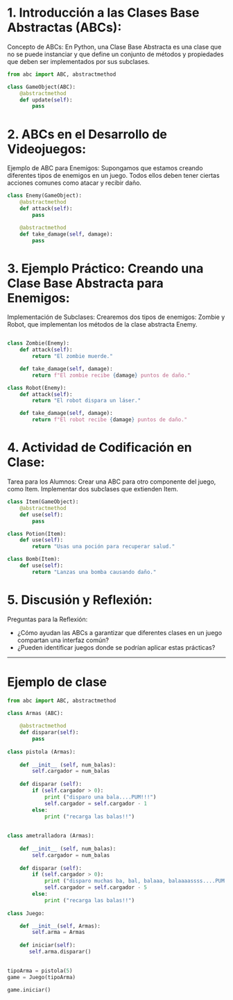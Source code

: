 # 1. Introducción a las Clases Base Abstractas (ABCs):

Concepto de ABCs: En Python, una Clase Base Abstracta es una clase que no se puede instanciar y que define un conjunto de métodos y propiedades que deben ser implementados por sus subclases.

```python
from abc import ABC, abstractmethod

class GameObject(ABC):
    @abstractmethod
    def update(self):
        pass
```
# 2. ABCs en el Desarrollo de Videojuegos:

Ejemplo de ABC para Enemigos:
Supongamos que estamos creando diferentes tipos de enemigos en un juego. Todos ellos deben tener ciertas acciones comunes como atacar y recibir daño.
```python
class Enemy(GameObject):
    @abstractmethod
    def attack(self):
        pass

    @abstractmethod
    def take_damage(self, damage):
        pass
```

# 3. Ejemplo Práctico: Creando una Clase Base Abstracta para Enemigos:
Implementación de Subclases:
Crearemos dos tipos de enemigos: Zombie y Robot, que implementan los métodos de la clase abstracta Enemy.
```python

class Zombie(Enemy):
    def attack(self):
        return "El zombie muerde."

    def take_damage(self, damage):
        return f"El zombie recibe {damage} puntos de daño."

class Robot(Enemy):
    def attack(self):
        return "El robot dispara un láser."

    def take_damage(self, damage):
        return f"El robot recibe {damage} puntos de daño."
```

# 4. Actividad de Codificación en Clase:
Tarea para los Alumnos:
Crear una ABC para otro componente del juego, como Item.
Implementar dos subclases que extienden Item.

```python
class Item(GameObject):
    @abstractmethod
    def use(self):
        pass

class Potion(Item):
    def use(self):
        return "Usas una poción para recuperar salud."

class Bomb(Item):
    def use(self):
        return "Lanzas una bomba causando daño."
```
# 5. Discusión y Reflexión:
Preguntas para la Reflexión:
* ¿Cómo ayudan las ABCs a garantizar que diferentes clases en un juego compartan una interfaz común?
* ¿Pueden identificar juegos donde se podrían aplicar estas prácticas?

---

# Ejemplo de clase

```python
from abc import ABC, abstractmethod

class Armas (ABC):
    
    @abstractmethod
    def disparar(self):
        pass
    
class pistola (Armas):
    
    def __init__ (self, num_balas):
        self.cargador = num_balas
    
    def disparar (self):
        if (self.cargador > 0):
            print ("disparo una bala....PUM!!!")
            self.cargador = self.cargador - 1
        else:
            print ("recarga las balas!!")
            
            
class ametralladora (Armas):
    
    def __init__ (self, num_balas):
        self.cargador = num_balas
    
    def disparar (self):
        if (self.cargador > 0):
            print ("disparo muchas ba, bal, balaaa, balaaaassss....PUM!!!")
            self.cargador = self.cargador - 5
        else:
            print ("recarga las balas!!")         
    
class Juego:        

    def __init__(self, Armas):
        self.arma = Armas
    
    def iniciar(self):
       self.arma.disparar()

       
tipoArma = pistola(5)
game = Juego(tipoArma)

game.iniciar()
```

